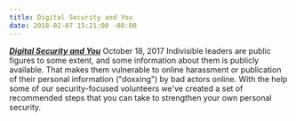 ```yaml
---
title: Digital Security and You
date: 2018-02-07 15:21:00 -08:00
---
```


[***Digital Security and You***](https://www.indivisiblehq.org/guides/2017/10/18/digital-security-and-you)
October 18, 2017
Indivisible leaders are public figures to some extent, and some information about them is publicly available. That makes them vulnerable to online harassment or publication of their personal information ("doxxing") by bad actors online. With the help some of our security-focused volunteers we've created a set of recommended steps that you can take to strengthen your own personal security.